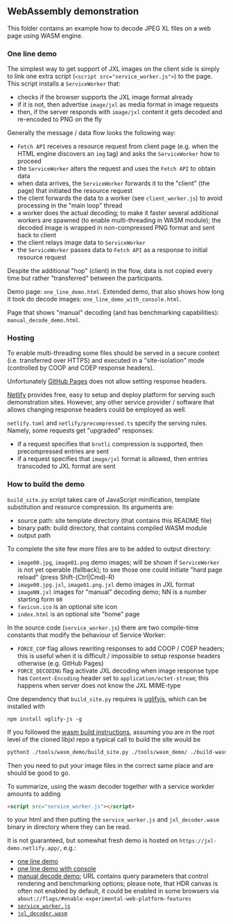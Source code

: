 ## WebAssembly demonstration

This folder contains an example how to decode JPEG XL files on a web page using
WASM engine.

### One line demo

The simplest way to get support of JXL images on the client side is simply to
link one extra script (`<script src="service_worker.js">`) to the page.
This script installs a `ServiceWorker` that:

 - checks if the browser supports the JXL image format already
 - if it is not, then advertise `image/jxl` as media format in image requests
 - then, if the server responds with `image/jxl` content it gets decoded and
   re-encoded to PNG on the fly

Generally the message / data flow looks the following way:

 - `Fetch API` receives a resource request from client page (e.g. when the HTML
   engine discovers an `img` tag) and asks the `ServiceWorker` how to proceed
 - the `ServiceWorker` alters the request and uses the `Fetch API`
   to obtain data
 - when data arrives, the `ServiceWorker` forwards it to the "client"
   (the page) that initiated the resource request
 - the client forwards the data to a worker (see `client_worker.js`) to avoid
   processing in the "main loop" thread
 - a worker does the actual decoding; to make it faster several additional
   workers are spawned (to enable multi-threading in WASM module);
   the decoded image is wrapped in non-compressed PNG format and sent back
   to client
 - the client relays image data to `ServiceWorker`
 - the `ServiceWorker` passes data to `Fetch API` as a response to initial
   resource request

Despite the additional "hop" (client) in the flow, data is not copied every
time but rather "transferred" between the participants.

Demo page: `one_line_demo.html`. Extended demo, that also shows how long it
took do decode images: `one_line_demo_with_console.html`.

Page that shows "manual" decoding (and has benchmarking capabilities):
`manual_decode_demo.html`.

### Hosting

To enable multi-threading some files should be served in a secure context (i.e.
transferred over HTTPS) and executed in a "site-isolation" mode (controlled by
COOP and COEP response headers).

Unfortunately [GitHub Pages](https://pages.github.com/) does not allow setting
response headers.

[Netlify](https://www.netlify.com/) provides free, easy to setup and deploy
platform for serving such demonstration sites. However, any other
service provider / software that allows changing response headers could be
employed as well.

`netlify.toml` and `netlify/precompressed.ts` specify the serving rules.
Namely, some requests get "upgraded" responses:

 - if a request specifies that `brotli` compression is supported,
   then precompressed entries are sent
 - if a request specifies that `image/jxl` format is allowed,
   then entries transcoded to JXL format are sent

### How to build the demo

`build_site.py` script takes care of JavaScript minification, template
substitution and resource compression. Its arguments are:

 - source path: site template directory (that contains this README file)
 - binary path: build directory, that contains compiled WASM module
 - output path

To complete the site few more files are to be added to output directory:

 - `image00.jpg`, `image01.png` demo images; will be shown if `ServiceWorker`
   is not yet operable (fallback); to see those one could initiate
   "hard page reload" (press Shift-(Ctrl|Cmd)-R)
 - `image00.jpg.jxl`, `image01.png.jxl` demo images in JXL format
 - `imageNN.jxl` images for "manual" decoding demo; NN is a number starting
   form `00`
 - `favicon.ico` is an optional site icon
 - `index.html` is an optional site "home" page

In the source code (`service_worker.js`) there are two compile-time constants
that modify the behaviour of Service Worker:

 - `FORCE_COP` flag allows rewriting responses to add COOP / COEP headers;
   this is useful when it is difficult / impossible to setup response headers
   otherwise (e.g. GitHub Pages)
 - `FORCE_DECODING` flag activate JXL decoding when image response type has
   `Content-Encoding` header set to `application/octet-stream`; this happens
   when server does not know the JXL MIME-type

One dependency that `build_site.py` requires is [uglifyjs](https://github.com/mishoo/UglifyJS), which can be installed with
```
npm install uglify-js -g
```
If you followed the [wasm build instructions](./docs/building_wasm.md),
assuming you are in the root level of the cloned libjxl repo a typical call to
build the site would be
```bash
python3 ./tools/wasm_demo/build_site.py ./tools/wasm_demo/ ./build-wasm32/tools/wasm_demo/ /path/to/demo-site
```
Then you need to put your image files in the correct same place and are should be good to go.


To summarize, using the wasm decoder together with a service workder amounts to adding
```html
<script src="service_worker.js"></script>
```
to your html and then putting the `service_worker.js` and `jxl_decoder.wasm` binary in directory where they can be read.


It is not guaranteed, but somewhat fresh demo is hosted on
`https://jxl-demo.netlify.app/`, e.g.:

 - [one line demo](https://jxl-demo.netlify.app/one_line_demo_with_console.html)
 - [one line demo with console](https://jxl-demo.netlify.app/one_line_demo.html)
 - [manual decode demo](https://jxl-demo.netlify.app/manual_decode_demo.html?img=1&colorSpace=rec2100-pq&runBenchmark=30&wantSdr=false&displayNits=1500);
   URL contains query parameters that control rendering and benchmarking options;
   please note, that HDR canvas is often not enabled by default, it could be
   enabled in some browsers via `about://flags/#enable-experimental-web-platform-features`
 - [`service_worker.js`](https://jxl-demo.netlify.app/service_worker.js)
 - [`jxl_decoder.wasm`](https://jxl-demo.netlify.app/jxl_decoder.wasm)
